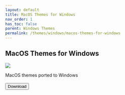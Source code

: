 ```yaml
---
layout: default
title: MacOS Themes for Windows
nav_order: 1
has_toc: false
parent: Windows Themes
permalink: /themes/windows/macos-themes-for-windows
---
```


<div class="card">
    <div class="container">
        <h2 class="text-delta">MacOS Themes for Windows</h2>
        <img src="https://images-wixmp-ed30a86b8c4ca887773594c2.wixmp.com/i/836bd001-fc1e-41ac-8fce-917bee5d1f0e/dio9l97-b7c5f79d-4f66-4e2c-9408-e03e44194375.png/v1/fill/w_1363,h_586,q_70,strp/macos_themes_for_windows_by_og_nimbi_dio9l97-pre.jpg" class="squared-corners">
        <p class="text-delta">MacOS themes ported to Windows<br /> <br />
        <a href="https://www.deviantart.com/og-nimbi/art/MacOS-Themes-for-Windows-1129149403">
            <button type="button" name="button" class="btn">Download</button></a></p>
    </div>
</div>